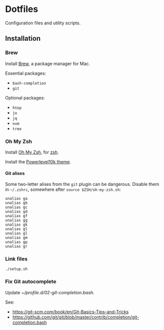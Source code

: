 # Dotfiles

Configuration files and utility scripts.

## Installation

### Brew

Install [Brew](https://brew.sh/), a package manager for Mac.

Essential packages:

- `bash-completion`
- `git`

Optional packages:

- `htop`
- `jo`
- `jq`
- `nvm`
- `tree`

### Oh My Zsh

Install [Oh My Zsh](https://github.com/ohmyzsh/ohmyzsh), for [zsh](https://www.zsh.org/).

Install the [Powerlevel10k theme](https://github.com/romkatv/powerlevel10k).

#### Git alises

Some two-letter alises from the `git` plugin can be dangerous. Disable them in `~/.zshrc`, somewhere after `source $ZSH/oh-my-zsh.sh`:

```
unalias ga
unalias gb
unalias gc
unalias gd
unalias gf
unalias gg
unalias gk
unalias gl
unalias gl
unalias gm
unalias gp
unalias gr
```

### Link files

```
./setup.sh
```

### Fix Git autocomplete

Update _~/profile.d/02-git-completion.bash_.

See:

- https://git-scm.com/book/en/Git-Basics-Tips-and-Tricks
- https://github.com/git/git/blob/master/contrib/completion/git-completion.bash
